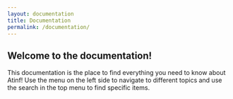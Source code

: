 ```yaml
---
layout: documentation
title: Documentation
permalink: /documentation/
---
```


## Welcome to the documentation!

This documentation is the place to find everything you need to know about Atinf! 
Use the menu on the left side to navigate to different topics and use the search in the top menu to find specific items.


